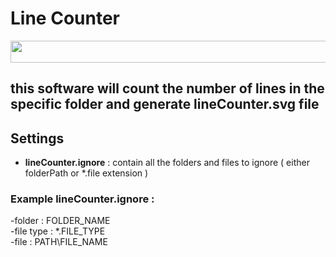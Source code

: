 # Line Counter 
<img src="https://raw.githubusercontent.com/kernelapp/lineCounterBadges/master/lineCounter.svg?sanitize=true"  width="1000" height="35"   />



## this software will count the number of lines in the specific folder and generate lineCounter.svg file  <br />
 
## Settings
- **lineCounter.ignore** : contain all the folders and files to ignore ( either folderPath or *.file extension ) 

### Example lineCounter.ignore :
-folder : FOLDER_NAME<br />
-file type :  *.FILE_TYPE<br /> 
-file : PATH\FILE_NAME <br />
